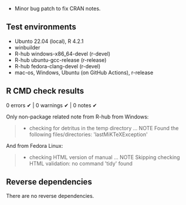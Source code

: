 
- Minor bug patch to fix CRAN notes.

## Test environments

- Ubunto 22.04 (local), R 4.2.1
- winbuilder
- R-hub windows-x86_64-devel (r-devel)
- R-hub ubuntu-gcc-release (r-release)
- R-hub fedora-clang-devel (r-devel)
- mac-os, Windows, Ubuntu (on GitHub Actions), r-release

## R CMD check results

0 errors ✔ | 0 warnings ✔ | 0 notes ✔

Only non-package related note from R-hub from Windows:

> * checking for detritus in the temp directory ... NOTE
Found the following files/directories:
> 'lastMiKTeXException'

And from Fedora Linux:

> * checking HTML version of manual ... NOTE
> Skipping checking HTML validation: no command 'tidy' found

## Reverse dependencies

There are no reverse dependencies.
